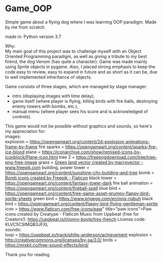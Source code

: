# Game_OOP
Simple game about a flying dog where I was learning OOP paradigm. Made by me from scratch.

made in: Python version 3.7

Why:  
My main goal of this project was to challenge myself with an Object Oriented Programming paradigm, as well as giving a tribute to my best friend, the dog Venom (has quite a character).
Game was made mainly using Sprite objects in pygame. Also, I placed strong emphasis to keep the code easy to review, easy to expand in future and as short as it can be, due to
well implemented inheritance of objects.

Game consists of three stages, which are managed by stage manager:
- intro (displaying images with time delay),
- game itself (where player is flying, killing birds with fire balls, destroying enemy towers with bombs, etc.),
- manual menu (where player sees his score and is acknowledged of controls).

This game would not be possible without graphics and sounds, so here's my appreciation for:  
images:  
explosion = https://opengameart.org/content/2d-explosion-animations-frame-by-frame
fire sparks = https://opengameart.org/content/sparks-fire-ice-blood
plane = https://iconarchive.com/show/remixed-icons-by-iconblock/Plane-icon.html
tree 2 = https://freepngdownload.com/tree/tree-png-free-image
grass = <a href="https://www.freepik.com/vectors/green-land">Green land vector created by macrovector - www.freepik.com</a>
building, power tower = https://opengameart.org/content/sunshine-city-building-and-tree
bomb = <a href="https://www.flaticon.com/free-icons/bomb" title="bomb icons">Bomb icons created by Freepik - Flaticon</a>
black tower = https://opengameart.org/content/fantasy-tower-dark
fire ball animation = https://opengameart.org/content/fireball-spell
blue bird = https://opengameart.org/content/free-game-asset-grumpy-flappy-bird-sprite-sheets
green bird = https://www.pngegg.com/en/png-nqbuh
black bird = https://opengameart.org/content/flappy-bird-flying-gentleman-sprite
icon = https://www.flaticon.com/free-icons/paw" title="paw icons">Paw icons created by Creatype - Flaticon
Music from Uppbeat (free for Creators!):
https://uppbeat.io/t/jonny-boyle/tres-french
License code: KLVC5CSIMQB3JFXL  
sounds:  
loop = https://uppbeat.io/track/philip-anderson/achievement
explosion = http://creativecommons.org/licenses/by-sa/3.0/
birds = https://mixkit.co/free-sound-effects/bird/

Thank you for reading
